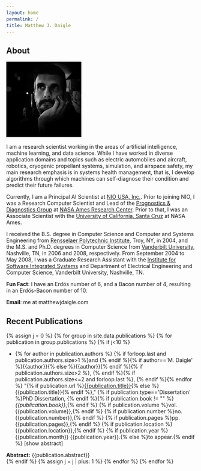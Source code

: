 ```yaml
---
layout: home
permalink: /
title: Matthew J. Daigle
---
```


## About

<img id="profile" width="200" src="/images/profile.jpeg">

I am a research scientist working in the areas of artificial intelligence, machine learning,
and data science. While I have worked in diverse application domains and topics such as electric automobiles and aircraft, robotics, cryogenic propellant systems, simulation, and airspace safety, my main research emphasis is in systems health management, that is, I develop algorithms through which machines can self-diagnose their condition and predict their future failures.

Currently, I am a Principal AI Scientist at [NIO USA, Inc.](https://www.nio.io). Prior to joining NIO, I was a Research Computer Scientist and Lead of the [Prognostics &amp; Diagnostics Group](http://prognostics.nasa.gov) at [NASA Ames Research Center](http://www.nasa.gov/centers/ames/home/index.html). Prior to that, I was an Associate
Scientist with the [University of California, Santa Cruz](http://ucsc.edu) at NASA Ames.

I received the B.S. degree in Computer Science and Computer and Systems Engineering from [Rensselaer Polytechnic Institute](http://rpi.edu), Troy, NY, in 2004, and the M.S. and Ph.D. degrees in Computer Science from [Vanderbilt University](http://vanderbilt.edu), Nashville, TN, in 2006 and 2008, respectively. From September 2004 to May 2008, I was a Graduate Research Assistant with the [Institute for Software Integrated Systems](http://www.isis.vanderbilt.edu/) and Department of Electrical Engineering and Computer Science, Vanderbilt University, Nashville, TN.

**Fun Fact**: I have an Erd&ouml;s number of 6, and a Bacon number of 4, resulting in an Erd&ouml;s-Bacon number of 10.

**Email**: me at matthewjdaigle.com

## Recent Publications
{% assign j = 0 %}
{% for group in site.data.publications %}
{% for publication in group.publications %}
{% if j<10 %}
- {% for author in publication.authors %}
{% if forloop.last and publication.authors.size>1 %}and {% endif %}{% if author=='M. Daigle' %}<span class="name">{{author}}</span>{% else %}{{author}}{% endif %}{% if publication.authors.size>2 %}, {% endif %}{% if publication.authors.size<=2 and forloop.last %}, {% endif %}{% endfor %}
"{% if publication.url %}<a href="{{publication.url}}">{{publication.title}}</a>{% else %}{{publication.title}}{% endif %}," {% if publication.type=='Dissertation' %}PhD Dissertation, {% endif %}{% if publication.book != "" %}*{{publication.book}}*,{% endif %} {% if publication.volume %}vol. {{publication.volume}},{% endif %} {% if publication.number %}no. {{publication.number}},{% endif %} {% if publication.pages %}pp. {{publication.pages}},{% endif %} {% if publication.location %}{{publication.location}},{% endif %} {% if publication.year %}{{publication.month}} {{publication.year}}.{% else %}to appear.{% endif %} [<span class="absButton" id="{{publication.id}}-AbstractButton" onclick="handleAbstract('{{publication.id}}-Abstract');" onmouseover="absLight('{{publication.id}}-AbstractButton');" onmouseout="unabsLight('{{publication.id}}-AbstractButton');">show abstract</span>]
<div class="abstract" id="{{publication.id}}-Abstract"> <b>Abstract:</b> {{publication.abstract}} </div>
{% endif %}
{% assign j = j | plus: 1 %}
{% endfor %}
{% endfor %}
